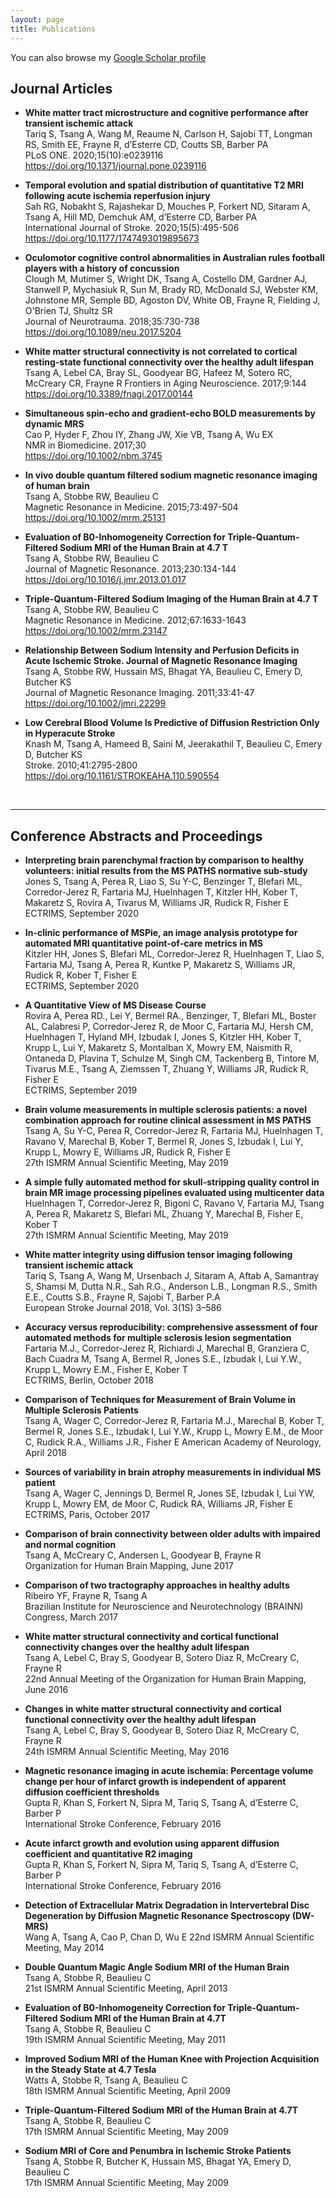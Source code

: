 ```yaml
---
layout: page
title: Publications
---
```


You can also browse my [Google Scholar profile](https://scholar.google.com/citations?user=rpy3BQ0AAAAJ&hl=en)

## Journal Articles
* **White matter tract microstructure and cognitive performance after transient ischemic attack**  
  Tariq S, Tsang A, Wang M, Reaume N, Carlson H, Sajobi TT, Longman RS, Smith EE, Frayne R, d’Esterre CD, Coutts SB, Barber PA  
  PLoS ONE. 2020;15(10):e0239116  
  <https://doi.org/10.1371/journal.pone.0239116>

* **Temporal evolution and spatial distribution of quantitative T2 MRI following acute ischemia reperfusion injury**  
  Sah RG, Nobakht S, Rajashekar D, Mouches P, Forkert ND, Sitaram A, Tsang A, Hill MD, Demchuk AM, d’Esterre CD, Barber PA  
  International Journal of Stroke. 2020;15(5):495-506  
  <https://doi.org/10.1177/1747493019895673>

* **Oculomotor cognitive control abnormalities in Australian rules football players with a history of concussion**  
  Clough M, Mutimer S, Wright DK, Tsang A, Costello DM, Gardner AJ, Stanwell P, Mychasiuk R, Sun M, Brady RD, McDonald SJ, Webster KM, Johnstone MR, Semple BD, Agoston DV, White OB, Frayne R, Fielding J, O'Brien TJ, Shultz SR  
  Journal of Neurotrauma. 2018;35:730-738  
  <https://doi.org/10.1089/neu.2017.5204>

* **White matter structural connectivity is not correlated to cortical resting-state functional connectivity over the healthy adult lifespan**  
  Tsang A, Lebel CA, Bray SL, Goodyear BG, Hafeez M, Sotero RC, McCreary CR, Frayne R
  Frontiers in Aging Neuroscience. 2017;9:144  
  <https://doi.org/10.3389/fnagi.2017.00144>

* **Simultaneous spin-echo and gradient-echo BOLD measurements by dynamic MRS**  
  Cao P, Hyder F, Zhou IY, Zhang JW, Xie VB, Tsang A, Wu EX  
  NMR in Biomedicine. 2017;30  
  <https://doi.org/10.1002/nbm.3745>

* **In vivo double quantum filtered sodium magnetic resonance imaging of human brain**  
  Tsang A, Stobbe RW, Beaulieu C  
  Magnetic Resonance in Medicine. 2015;73:497-504  
  <https://doi.org/10.1002/mrm.25131>

* **Evaluation of B0-Inhomogeneity Correction for Triple-Quantum-Filtered Sodium MRI of the Human Brain at 4.7 T**  
  Tsang A, Stobbe RW, Beaulieu C  
  Journal of Magnetic Resonance. 2013;230:134-144  
  <https://doi.org/10.1016/j.jmr.2013.01.017>

* **Triple-Quantum-Filtered Sodium Imaging of the Human Brain at 4.7 T**  
  Tsang A, Stobbe RW, Beaulieu C  
  Magnetic Resonance in Medicine. 2012;67:1633-1643  
  <https://doi.org/10.1002/mrm.23147>

* **Relationship Between Sodium Intensity and Perfusion Deficits in Acute Ischemic Stroke. Journal of Magnetic Resonance Imaging**  
  Tsang A, Stobbe RW, Hussain MS, Bhagat YA, Beaulieu C, Emery D, Butcher KS  
  Journal of Magnetic Resonance Imaging. 2011;33:41-47  
  <https://doi.org/10.1002/jmri.22299>

* **Low Cerebral Blood Volume Is Predictive of Diffusion Restriction Only in Hyperacute Stroke**  
  Knash M, Tsang A, Hameed B, Saini M, Jeerakathil T, Beaulieu C, Emery D, Butcher KS  
  Stroke. 2010;41:2795-2800  
  <https://doi.org/10.1161/STROKEAHA.110.590554>

<br>

---
## Conference Abstracts and Proceedings
* **Interpreting brain parenchymal fraction by comparison to healthy volunteers: initial results from the MS PATHS normative sub-study**  
  Jones S, Tsang A, Perea R, Liao S, Su Y-C, Benzinger T, Blefari ML, Corredor-Jerez R, Fartaria MJ, Huelnhagen T, Kitzler HH, Kober T, Makaretz S, Rovira A, Tivarus M, Williams JR, Rudick R, Fisher E  
  ECTRIMS, September 2020

* **In-clinic performance of MSPie, an image analysis prototype for automated MRI quantitative point-of-care metrics in MS**  
  Kitzler HH, Jones S, Blefari ML, Corredor-Jerez R, Huelnhagen T, Liao S, Fartaria MJ, Tsang A, Perea R, Kuntke P, Makaretz S, Williams JR, Rudick R, Kober T, Fisher E  
  ECTRIMS, September 2020

* **A Quantitative View of MS Disease Course**  
  Rovira A, Perea RD., Lei Y, Bermel RA., Benzinger, T, Blefari ML, Boster AL, Calabresi P, Corredor-Jerez R, de Moor C, Fartaria MJ, Hersh CM, Huelnhagen T, Hyland MH, Izbudak I, Jones S, Kitzler HH, Kober T, Krupp L, Lui Y, Makaretz S, Montalban X, Mowry EM, Naismith R, Ontaneda D, Plavina T, Schulze M, Singh CM, Tackenberg B, Tintore M, Tivarus M.E., Tsang A, Ziemssen T, Zhuang Y, Williams JR, Rudick R, Fisher E  
  ECTRIMS, September 2019

* **Brain volume measurements in multiple sclerosis patients: a novel combination approach for routine clinical assessment in MS PATHS**  
  Tsang A, Su Y-C, Perea R, Corredor-Jerez R, Fartaria MJ, Huelnhagen T, Ravano V, Marechal B, Kober T, Bermel R, Jones S, Izbudak I, Lui Y, Krupp L, Mowry E, Williams JR, Rudick R, Fisher E  
  27th ISMRM Annual Scientific Meeting, May 2019

* **A simple fully automated method for skull-stripping quality control in brain MR image processing pipelines evaluated using multicenter data**  
  Huelnhagen T, Corredor-Jerez R, Bigoni C, Ravano V, Fartaria MJ, Tsang A, Perea R, Makaretz S, Blefari ML, Zhuang Y, Marechal B, Fisher E, Kober T  
  27th ISMRM Annual Scientific Meeting, May 2019

* **White matter integrity using diffusion tensor imaging following transient ischemic attack**  
  Tariq S, Tsang A, Wang M, Ursenbach J, Sitaram A, Aftab A, Samantray S, Shamsi M, Dutta N.R., Sah R.G., Anderson L.B., Longman R.S., Smith E.E., Coutts S.B., Frayne R, Sajobi T, Barber P.A  
  European Stroke Journal 2018, Vol. 3(1S) 3–586

* **Accuracy versus reproducibility: comprehensive assessment of four automated methods for multiple sclerosis lesion segmentation**  
  Fartaria M.J., Corredor-Jerez R, Richiardi J, Marechal B, Granziera C, Bach Cuadra M, Tsang A, Bermel R, Jones S.E., Izbudak I, Lui Y.W., Krupp L, Mowry E.M., Fisher E, Kober T  
  ECTRIMS, Berlin, October 2018

* **Comparison of Techniques for Measurement of Brain Volume in Multiple Sclerosis Patients**  
  Tsang A, Wager C, Corredor-Jerez R, Fartaria M.J., Marechal B, Kober T, Bermel R, Jones S.E., Izbudak I, Lui Y.W., Krupp L, Mowry E.M., de Moor C, Rudick R.A., Williams J.R., Fisher E
  American Academy of Neurology, April 2018 

* **Sources of variability in brain atrophy measurements in individual MS patient**  
  Tsang A, Wager C, Jennings D, Bermel R, Jones SE, Izbudak I, Lui YW, Krupp L, Mowry EM, de Moor C, Rudick RA, Williams JR, Fisher E  
  ECTRIMS, Paris, October 2017

* **Comparison of brain connectivity between older adults with impaired and normal cognition**  
  Tsang A, McCreary C, Andersen L, Goodyear B, Frayne R  
  Organization for Human Brain Mapping, June 2017

* **Comparison of two tractography approaches in healthy adults**  
  Ribeiro YF, Frayne R, Tsang A  
  Brazilian Institute for Neuroscience and Neurotechnology (BRAINN) Congress, March 2017

* **White matter structural connectivity and cortical functional connectivity changes over the healthy adult lifespan**  
  Tsang A, Lebel C, Bray S, Goodyear B, Sotero Diaz R, McCreary C, Frayne R  
  22nd Annual Meeting of the Organization for Human Brain Mapping, June 2016

* **Changes in white matter structural connectivity and cortical functional connectivity over the healthy adult lifespan**  
  Tsang A, Lebel C, Bray S, Goodyear B, Sotero Diaz R, McCreary C, Frayne R  
  24th ISMRM Annual Scientific Meeting, May 2016

* **Magnetic resonance imaging in acute ischemia: Percentage volume change per hour of infarct growth is independent of apparent diffusion coefficient thresholds**  
  Gupta R, Khan S, Forkert N, Sipra M, Tariq S, Tsang A, d’Esterre C, Barber P  
  International Stroke Conference, February 2016

* **Acute infarct growth and evolution using apparent diffusion coefficient and quantitative R2 imaging**  
  Gupta R, Khan S, Forkert N, Sipra M, Tariq S, Tsang A, d’Esterre C, Barber P  
  International Stroke Conference, February 2016

* **Detection of Extracellular Matrix Degradation in Intervertebral Disc Degeneration by Diffusion Magnetic Resonance Spectroscopy (DW-MRS)**  
  Wang A, Tsang A, Cao P, Chan D, Wu E
  22nd ISMRM Annual Scientific Meeting, May 2014

* **Double Quantum Magic Angle Sodium MRI of the Human Brain**  
  Tsang A, Stobbe R, Beaulieu C  
  21st ISMRM Annual Scientific Meeting, April 2013

* **Evaluation of B0-Inhomogeneity Correction for Triple-Quantum-Filtered Sodium MRI of the Human Brain at 4.7T**  
  Tsang A, Stobbe R, Beaulieu C  
  19th ISMRM Annual Scientific Meeting, May 2011

* **Improved Sodium MRI of the Human Knee with Projection Acquisition in the Steady State at 4.7 Tesla**  
  Watts A, Stobbe R, Tsang A, Beaulieu C  
  18th ISMRM Annual Scientific Meeting, April 2009

* **Triple-Quantum-Filtered Sodium MRI of the Human Brain at 4.7T**  
  Tsang A, Stobbe R, Beaulieu C  
  17th ISMRM Annual Scientific Meeting, May 2009

* **Sodium MRI of Core and Penumbra in Ischemic Stroke Patients**  
  Tsang A, Stobbe R, Butcher K, Hussain MS, Bhagat YA, Emery D, Beaulieu C  
  17th ISMRM Annual Scientific Meeting, May 2009
